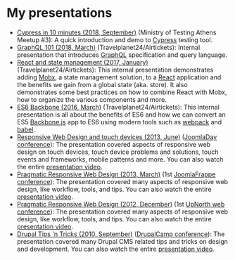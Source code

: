 # My presentations

* [Cypress in 10 minutes (2018, September)](http://tsevdos.github.io/presentations/MoTAthens-2018/) (Ministry of Testing Athens Meetup #3): A quick introduction and demo to [Cypress](https://www.cypress.io/) testing tool.
* [GraphQL 101 (2018, March)](http://tsevdos.github.io/presentations/graphQL/) (Travelplanet24/Airtickets): Internal presentation that introduces [GraphQL](https://graphql.org/) specification and query language.
* [React and state management (2017, January)](http://tsevdos.github.io/presentations/react-mobx-2017/) (Travelplanet24/Airtickets): This internal presentation demonstrates adding [Mobx](https://github.com/mobxjs/mobx), a state management solution, to a [React](https://facebook.github.io/react/) application and the benefits we gain from a global state (aka. store). It also demonstrates some best practices on how to combine React with Mobx, how to organize the various components and more.
* [ES6 Backbone (2016, March)](http://tsevdos.github.io/presentations/es6-backbone-2016/) (Travelplanet24/Airtickets): This internal presentation is all about the benefits of ES6 and how we can convert an ES5 [Backbone.js](http://backbonejs.org/) app to ES6 using modern tools such as [webpack](https://webpack.github.io/) and [babel](https://babeljs.io/).
* [Responsive Web Design and touch devices (2013, June)](http://tsevdos.github.io/presentations/joomladay-2013/) ([JoomlaDay conference](http://joomladay.gr/)): The presentation covered aspects of responsive web design on touch devices, touch device problems and solutions, touch events and frameworks, mobile patterns and more. You can also watch the entire [presentation video](https://www.youtube.com/watch?v=vIkPa3LUudQ).
* [Pragmatic Responsive Web Design (2013, March)](http://tsevdos.github.io/presentations/joomlafrappe-2013/) (1st [JoomlaFrappe conference](http://joomlafrappe.gr/)): The presentation covered many aspects of responsive web design, like workflow, tools, and tips. You can also watch the entire [presentation video](https://www.youtube.com/watch?v=gNm8lu39TD0).
* [Pragmatic Responsive Web Design (2012, December)](http://tsevdos.github.io/presentations/upNorth-2012/) (1st [UpNorth web conference](http://www.upnorthconf.gr/)): The presentation covered many aspects of responsive web design, like workflow, tools, and tips. You can also watch the entire [presentation video](https://www.youtube.com/watch?v=d8IbJ1QXFlI).
* [Drupal Tips 'n Tricks (2010, September)](https://speakerdeck.com/tsevdos/drupal-tips-n-tricks) ([DrupalCamp conference](http://drupalcamp.gr/)): The presentation covered many Drupal CMS related tips and tricks on design and development. You can also watch the entire [presentation video](https://www.youtube.com/watch?v=5w2K3Mx7PaU).
